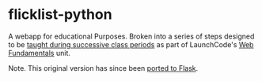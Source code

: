 # flicklist-python

A webapp for educational Purposes. Broken into a series of steps designed to be [taught during successive class periods](https://education.launchcode.org/web-fundamentals/studios/) as part of LaunchCode's [Web Fundamentals](https://education.launchcode.org/web-fundamentals/about/) unit.

Note. This original version has since been [ported to Flask](https://github.com/LaunchCodeEducation/flicklist-flask).
